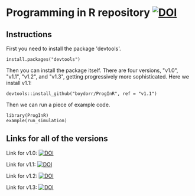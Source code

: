 # Programming in R repository [![DOI](https://zenodo.org/badge/78381901.svg)](https://zenodo.org/badge/latestdoi/78381901)

## Instructions

First you need to install the package 'devtools'.

```{r}
install.packages("devtools")
```

Then you can install the package itself. There are four versions, "v1.0", "v1.1", "v1.2", and "v1.3", getting progressively more sophisticated. Here we install v1.1:

```{r}
devtools::install_github("boydorr/ProgInR", ref = "v1.1")
```

Then we can run a piece of example code.

```{r}
library(ProgInR)
example(run_simulation)
```

## Links for all of the versions

Link for v1.0: [![DOI](https://zenodo.org/badge/DOI/10.5281/zenodo.234761.svg)](https://doi.org/10.5281/zenodo.234761)

Link for v1.1: [![DOI](https://zenodo.org/badge/DOI/10.5281/zenodo.234800.svg)](https://doi.org/10.5281/zenodo.234800)

Link for v1.2: [![DOI](https://zenodo.org/badge/doi/10.5281/zenodo.234915.svg)](https://doi.org/10.5281/zenodo.234915)

Link for v1.3: [![DOI](https://zenodo.org/badge/DOI/10.5281/zenodo.236269.svg)](https://doi.org/10.5281/zenodo.236269)
